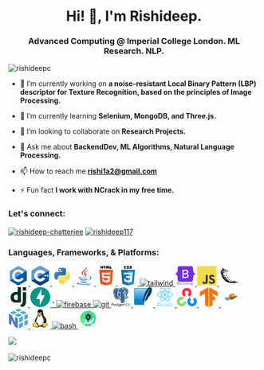 <h1 align="center">Hi! 👋, I'm Rishideep.</h1>
<h3 align="center">Advanced Computing @ Imperial College London. ML Research. NLP.</h3>

<p align="left"> <img src="https://komarev.com/ghpvc/?username=rishideepc&label=Profile%20views&color=0e75b6&style=flat" alt="rishideepc" /> </p>

<!-- <p align="left"> <a href="https://github.com/ryo-ma/github-profile-trophy"><img src="https://github-profile-trophy.vercel.app/?username=rishideepc" alt="rishideepc" /></a> </p> -->

<!-- [![Rishideep's github activity graph](https://activity-graph.herokuapp.com/graph?username=rishideepc&theme=react-dark)](https://github.com/ashutosh00710/github-readme-activity-graph) -->

- 🔭 I’m currently working on **a noise-resistant Local Binary Pattern (LBP) descriptor for Texture Recognition, based on the principles of Image Processing.**

- 🌱 I’m currently learning **Selenium, MongoDB, and Three.js.**

- 👯 I’m looking to collaborate on **Research Projects.**

- 💬 Ask me about **BackendDev, ML Algorithms, Natural Language Processing.**

- 📫 How to reach me **rishi1a2@gmail.com**

- ⚡ Fun fact **I work with NCrack in my free time.**

<h3 align="left">Let's connect:</h3>
<p align="left">
<a href="https://www.linkedin.com/in/rishideep-chatterjee-5155491ba/" target="blank"><img align="center" src="https://raw.githubusercontent.com/rahuldkjain/github-profile-readme-generator/master/src/images/icons/Social/linked-in-alt.svg" alt="rishideep-chatterjee" height="30" width="40" /></a>
<a href="https://instagram.com/rishideep117" target="blank"><img align="center" src="https://raw.githubusercontent.com/rahuldkjain/github-profile-readme-generator/master/src/images/icons/Social/instagram.svg" alt="rishideep117" height="30" width="40" /></a>
</p>

<h3 align="left">Languages, Frameworks, & Platforms:</h3>
<p align="left"> 
    <a href="https://www.cprogramming.com/" target="_blank" rel="noreferrer"> <img src="https://raw.githubusercontent.com/devicons/devicon/master/icons/c/c-original.svg" alt="c" width="40" height="40"/> 
    </a>
    <a href="https://www.w3schools.com/cpp/" target="_blank" rel="noreferrer"> <img src="https://raw.githubusercontent.com/devicons/devicon/master/icons/cplusplus/cplusplus-original.svg" alt="cplusplus" width="40" height="40"/> 
    </a>
    <a href="https://www.python.org" target="_blank" rel="noreferrer"> <img src="https://raw.githubusercontent.com/devicons/devicon/master/icons/python/python-original.svg" alt="python" width="40" height="40"/> 
    </a> 
    <a href="" target="_blank" rel="noreferrer"> <img src="https://raw.githubusercontent.com/devicons/devicon/master/icons/java/java-original.svg" alt="java" width="40" height="40"/> 
    </a>
    <a href="https://www.w3.org/html/" target="_blank" rel="noreferrer"> <img src="https://raw.githubusercontent.com/devicons/devicon/master/icons/html5/html5-original-wordmark.svg" alt="html5" width="40" height="40"/> 
    <a href="https://www.w3schools.com/css/" target="_blank" rel="noreferrer"> <img src="https://raw.githubusercontent.com/devicons/devicon/master/icons/css3/css3-original-wordmark.svg" alt="css3" width="40" height="40"/> 
    </a> 
    <a href="https://tailwindcss.com/" target="_blank" rel="noreferrer"> <img src="https://www.vectorlogo.zone/logos/tailwindcss/tailwindcss-icon.svg" alt="tailwind" width="40" height="40"/> 
    </a>
    <a href="https://getbootstrap.com" target="_blank" rel="noreferrer"> <img src="https://raw.githubusercontent.com/devicons/devicon/master/icons/bootstrap/bootstrap-plain-wordmark.svg" alt="bootstrap" width="40" height="40"/>
    </a>   
    <a href="https://developer.mozilla.org/en-US/docs/Web/JavaScript" target="_blank" rel="noreferrer"> <img src="https://raw.githubusercontent.com/devicons/devicon/master/icons/javascript/javascript-original.svg" alt="javascript" width="40" height="40"/> 
    </a> 
    <a href="" target="_blank" rel="noreferrer"> <img src="https://raw.githubusercontent.com/devicons/devicon/master/icons/flask/flask-original.svg" alt="flask" width="40" height="40"/> 
    </a>
    <a href="" target="_blank" rel="noreferrer"> <img src="https://raw.githubusercontent.com/devicons/devicon/master/icons/django/django-plain.svg" alt="django" width="40" height="40"/> 
    </a>
    <a href="" target="_blank" rel="noreferrer"> <img src="https://raw.githubusercontent.com/devicons/devicon/master/icons/fastapi/fastapi-original.svg" alt="fastapi" width="40" height="40"/> '
    </a>
    <a href="https://firebase.google.com/" target="_blank" rel="noreferrer"> <img src="https://www.vectorlogo.zone/logos/firebase/firebase-icon.svg" alt="firebase" width="40" height="40"/> 
    </a> 
    <a href="https://git-scm.com/" target="_blank" rel="noreferrer"> <img src="https://www.vectorlogo.zone/logos/git-scm/git-scm-icon.svg" alt="git" width="40" height="40"/> 
    </a> 
    </a> 
    <a href="https://www.postgresql.org" target="_blank" rel="noreferrer"> <img src="https://raw.githubusercontent.com/devicons/devicon/master/icons/postgresql/postgresql-original-wordmark.svg" alt="postgresql" width="40" height="40"/> 
    </a>
    <a href="" target="_blank" rel="noreferrer"> <img src="https://raw.githubusercontent.com/devicons/devicon/master/icons/sqlite/sqlite-original.svg" alt="sqlite" width="40" height="40"/>
    </a>  
    <a href="https://reactjs.org/" target="_blank" rel="noreferrer"> <img src="https://raw.githubusercontent.com/devicons/devicon/master/icons/react/react-original-wordmark.svg" alt="react" width="40" height="40"/> 
    </a>
    <a href="" target="_blank" rel="noreferrer"> <img src="https://raw.githubusercontent.com/devicons/devicon/master/icons/opencv/opencv-original.svg" alt="opencv" width="40" height="40"/> 
    </a>
    <a href="" target="_blank" rel="noreferrer"> <img src="https://raw.githubusercontent.com/devicons/devicon/master/icons/tensorflow/tensorflow-original.svg" alt="tensorflow" width="40" height="40"/> 
    </a>
    <a href="" target="_blank" rel="noreferrer"> <img src="images/scikit-learn-logo.png" alt="scikit-learn" width="40" height="40"/> 
    </a>
    <a href="" target="_blank" rel="noreferrer"> <img src="https://raw.githubusercontent.com/devicons/devicon/master/icons/numpy/numpy-original.svg" alt="numpy" width="40" height="40"/> 
    </a>
    <a href="https://www.linux.org/" target="_blank"rel="noreferrer"> <img src="images/linux-logo.png" alt="linux" width="40"height="40"/> 
    </a>
     <a href="https://www.gnu.org/software/bash/" target="_blank" rel="noreferrer"> <img src="https://www.vectorlogo.zone/logos/gnu_bash/gnu_bash-icon.svg" alt="bash" width="40" height="40"/> 
    </a>
    <a href="" target="_blank" rel="noreferrer"> <img src="images/android-studio-logo.png" alt="android-studio" width="40" height="40"/> 
    </a>
</p>

<!-- ![Rishideep's GitHub stats](https://github-readme-stats.vercel.app/api?username=rishideepc&count_private=true&show_icons=true&theme=dark) -->

<p>
    <a href="https://git.io/streak-stats"><img src="https://streak-stats.demolab.com?user=rishideepc&theme=tokyonight"/></a>
</p>

<p><img align="left" src="https://github-readme-stats.vercel.app/api/top-langs?username=rishideepc&show_icons=true&locale=en&layout=compact&theme=dark" alt="rishideepc" /></p>
